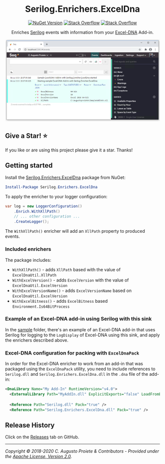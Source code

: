<h1 align="center">Serilog.Enrichers.ExcelDna</h1>
<div align="center">

[![NuGet Version](http://img.shields.io/nuget/v/Serilog.Enrichers.ExcelDna.svg?style=flat)](https://www.nuget.org/packages/Serilog.Enrichers.ExcelDna/) [![Stack Overflow](https://img.shields.io/badge/stack%20overflow-serilog-orange.svg)](http://stackoverflow.com/questions/tagged/serilog) [![Stack Overflow](https://img.shields.io/badge/stack%20overflow-excel--dna-orange.svg)](http://stackoverflow.com/questions/tagged/excel-dna)

Enriches [Serilog](https://serilog.net) events with information from your [Excel-DNA](https://excel-dna.net) Add-in.

![Seq showing properties from Serilog.Enrichers.ExcelDna](assets/serilog-enrichers-exceldna-nuget-seq.png)

</div>

## Give a Star! :star:

If you like or are using this project please give it a star. Thanks!

## Getting started

Install the [Serilog.Enrichers.ExcelDna](https://www.nuget.org/packages/Serilog.Enrichers.ExcelDna/) package from NuGet:

```powershell
Install-Package Serilog.Enrichers.ExcelDna
```

To apply the enricher to your logger configuration:

```csharp
var log = new LoggerConfiguration()
    .Enrich.WithXllPath()
    // ... other configuration ...
    .CreateLogger();
```

The `WithXllPath()` enricher will add an `XllPath` property to produced events.

### Included enrichers

The package includes:

* `WithXllPath()` - adds `XllPath` based with the value of `ExcelDnaUtil.XllPath`
* `WithExcelVersion()` - adds `ExcelVersion` with the value of `ExcelDnaUtil.ExcelVersion`
* `WithExcelVersionName()` - adds `ExcelVersionName` based on `ExcelDnaUtil.ExcelVersion`
* `WithExcelBitness()` - adds `ExcelBitness` based `Environment.Is64BitProcess`

### Example of an Excel-DNA add-in using Serilog with this sink

In the [sample](sample/) folder, there's an example of an Excel-DNA add-in that uses Serilog for logging to the `LogDisplay` of Excel-DNA using this sink, and apply the enrichers described above.

### Excel-DNA configuration for packing with `ExcelDnaPack`

In order for the Excel-DNA enricher to work from an add-in that was packaged using the `ExcelDnaPack` utility, you need to include references to `Serilog.dll` and `Serilog.Enrichers.ExcelDna.dll` in the `.dna` file of the add-in:

```xml
<DnaLibrary Name="My Add-In" RuntimeVersion="v4.0">
  <ExternalLibrary Path="MyAddIn.dll" ExplicitExports="false" LoadFromBytes="true" Pack="true" />

  <Reference Path="Serilog.dll" Pack="true" />
  <Reference Path="Serilog.Enrichers.ExcelDna.dll" Pack="true" />
```

## Release History

Click on the [Releases](https://github.com/augustoproiete/serilog-enrichers-exceldna/releases) tab on GitHub.

---

_Copyright &copy; 2018-2020 C. Augusto Proiete & Contributors - Provided under the [Apache License, Version 2.0](http://apache.org/licenses/LICENSE-2.0.html)._
